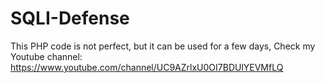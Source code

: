 # SQLI-Defense
This PHP code is not perfect, but it can be used for a few days, Check my Youtube channel: https://www.youtube.com/channel/UC9AZrlxU0OI7BDUlYEVMfLQ
